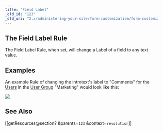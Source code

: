 ```yaml
---
title: "Field Label"
_old_id: "123"
_old_uri: "2.x/administering-your-site/form-customization/form-customization-rules/field-label"
---
```


## <a name="FieldLabel-TheFieldLabelRule"></a>The Field Label Rule

The Field Label Rule, when set, will change a Label of a field to any text value.

## <a name="FieldLabel-Examples"></a>Examples

An example Rule of changing the introtext's label to "Comments" for the [Users](display/revolution20/Users "Users") in the [User Group](display/revolution20/User+Groups "User Groups") "Marketing" would look like this:

![](download/attachments/18678092/fc-fieldLabel.png?version=1&modificationDate=1280153069000)

## <a name="FieldLabel-SeeAlso"></a>See Also

 \[\[getResources@section? &parents=`123` &context=`revolution`\]\]
